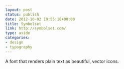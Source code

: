 ```yaml
---
layout: post
status: publish
date: 2012-10-02 19:55:18+00:00
title: Symbolset
link: http://symbolset.com/
type: aside
categories:
- design
- typography
---
```

A font that renders plain text as beautiful, vector icons.
